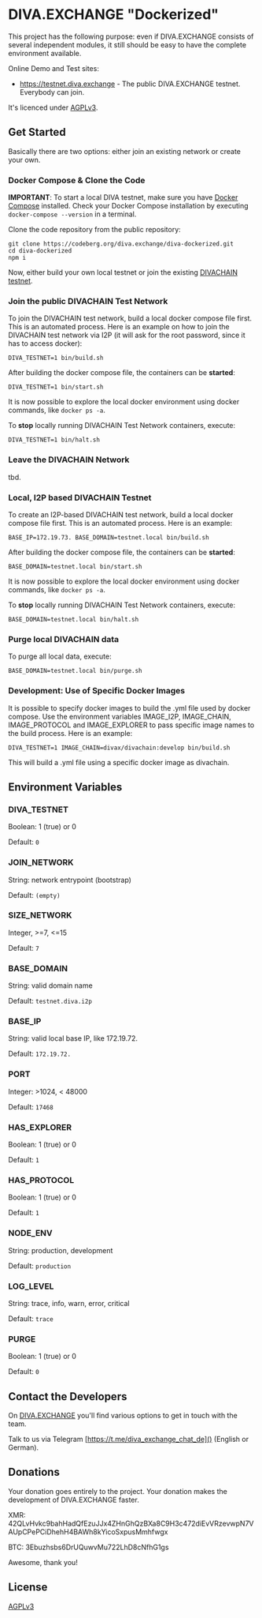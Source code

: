 # DIVA.EXCHANGE "Dockerized"

This project has the following purpose: even if DIVA.EXCHANGE consists of several independent modules, it still should be easy to have the complete environment available.

Online Demo and Test sites:
* https://testnet.diva.exchange - The public DIVA.EXCHANGE testnet. Everybody can join.

It's licenced under [AGPLv3](LICENSE).


## Get Started

Basically there are two options: either join an existing network or create your own.
  
### Docker Compose & Clone the Code

**IMPORTANT**: To start a local DIVA testnet, make sure you have [Docker Compose](https://docs.docker.com/compose/install/) installed. Check your Docker Compose installation by executing `docker-compose --version` in a terminal.

Clone the code repository from the public repository:
```
git clone https://codeberg.org/diva.exchange/diva-dockerized.git
cd diva-dockerized
npm i
```

Now, either build your own local testnet or join the existing [DIVACHAIN testnet](https://testnet.diva.exchange). 

### Join the public DIVACHAIN Test Network

To join the DIVACHAIN test network, build a local docker compose file first. This is an automated process. Here is an example on how to join the DIVACHAIN test network via I2P (it will ask for the root password, since it has to access docker):
```
DIVA_TESTNET=1 bin/build.sh
```

After building the docker compose file, the containers can be **started**:
```
DIVA_TESTNET=1 bin/start.sh
```  

It is now possible to explore the local docker environment using docker commands, like `docker ps -a`.

To **stop** locally running DIVACHAIN Test Network containers, execute:
```
DIVA_TESTNET=1 bin/halt.sh
```

### Leave the DIVACHAIN Network

tbd.

### Local, I2P based DIVACHAIN Testnet

To create an I2P-based DIVACHAIN test network, build a local docker compose file first. This is an automated process. Here is an example:
```
BASE_IP=172.19.73. BASE_DOMAIN=testnet.local bin/build.sh
```

After building the docker compose file, the containers can be **started**:
```
BASE_DOMAIN=testnet.local bin/start.sh
```  

It is now possible to explore the local docker environment using docker commands, like `docker ps -a`.

To **stop** locally running DIVACHAIN Test Network containers, execute:
```
BASE_DOMAIN=testnet.local bin/halt.sh
```

### Purge local DIVACHAIN data

To purge all local data, execute:
```
BASE_DOMAIN=testnet.local bin/purge.sh
```

### Development: Use of Specific Docker Images
It is possible to specify docker images to build the .yml file used by docker compose.
Use the environment variables IMAGE_I2P, IMAGE_CHAIN, IMAGE_PROTOCOL and IMAGE_EXPLORER to pass specific image 
names to the build process. Here is an example:

```
DIVA_TESTNET=1 IMAGE_CHAIN=divax/divachain:develop bin/build.sh
```

This will build a .yml file using a specific docker image as divachain.

## Environment Variables

### DIVA_TESTNET
Boolean: 1 (true) or 0

Default: `0`

### JOIN_NETWORK
String: network entrypoint (bootstrap)

Default: `(empty)` 

### SIZE_NETWORK
Integer, >=7, <=15

Default: `7`

### BASE_DOMAIN
String: valid domain name

Default: `testnet.diva.i2p` 

### BASE_IP
String: valid local base IP, like 172.19.72.

Default: `172.19.72.`

### PORT
Integer: >1024, < 48000

Default: `17468`

### HAS_EXPLORER
Boolean: 1 (true) or 0

Default: `1`

### HAS_PROTOCOL
Boolean: 1 (true) or 0

Default: `1`

### NODE_ENV
String: production, development

Default: `production`

### LOG_LEVEL
String: trace, info, warn, error, critical

Default: `trace`

### PURGE
Boolean: 1 (true) or 0

Default: `0`

## Contact the Developers

On [DIVA.EXCHANGE](https://www.diva.exchange) you'll find various options to get in touch with the team.

Talk to us via Telegram [https://t.me/diva_exchange_chat_de]() (English or German).

## Donations

Your donation goes entirely to the project. Your donation makes the development of DIVA.EXCHANGE faster.

XMR: 42QLvHvkc9bahHadQfEzuJJx4ZHnGhQzBXa8C9H3c472diEvVRzevwpN7VAUpCPePCiDhehH4BAWh8kYicoSxpusMmhfwgx

BTC: 3Ebuzhsbs6DrUQuwvMu722LhD8cNfhG1gs

Awesome, thank you!

## License

[AGPLv3](LICENSE)
